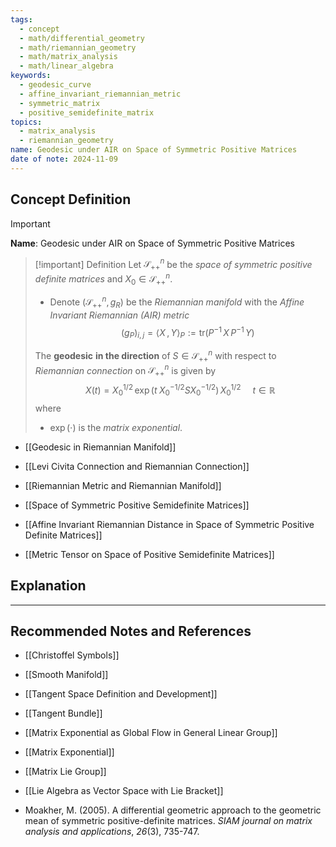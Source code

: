 ```yaml
---
tags:
  - concept
  - math/differential_geometry
  - math/riemannian_geometry
  - math/matrix_analysis
  - math/linear_algebra
keywords:
  - geodesic_curve
  - affine_invariant_riemannian_metric
  - symmetric_matrix
  - positive_semidefinite_matrix
topics:
  - matrix_analysis
  - riemannian_geometry
name: Geodesic under AIR on Space of Symmetric Positive Matrices
date of note: 2024-11-09
---
```


## Concept Definition

>[!important]
>**Name**:  Geodesic under AIR on Space of Symmetric Positive Matrices

>[!important] Definition
>Let $\mathcal{S}_{++}^{n}$ be the *space of symmetric positive definite matrices* and $X_{0}\in \mathcal{S}_{++}^{n}$. 
>- Denote $(\mathcal{S}_{++}^{n}, g_{R})$ be the *Riemannian manifold* with the *Affine Invariant Riemannian (AIR) metric* $$(g_{P})_{i,j} = \left\langle  X\,,\, Y   \right\rangle_{P} :=  \text{tr}\left(P^{-1}\,X\,P^{-1}\,Y\right)$$
> 
>
>The **geodesic** **in the direction** of $S\in \mathcal{S}_{++}^{n}$ with respect to *Riemannian connection* on $\mathcal{S}_{++}^{n}$ is given by 
>$$
>X(t) = X_{0}^{1/2}\,\exp \left(t\;X_{0}^{-1/2}SX_{0}^{-1/2}\right)\,X_{0}^{1/2}\, \quad t\in \mathbb{R}
>$$
>where
>- $\exp(\cdot)$ is the *matrix exponential*. 


- [[Geodesic in Riemannian Manifold]]
- [[Levi Civita Connection and Riemannian Connection]]
- [[Riemannian Metric and Riemannian Manifold]]
- [[Space of Symmetric Positive Semidefinite Matrices]]

- [[Affine Invariant Riemannian Distance in Space of Symmetric Positive Definite Matrices]]
- [[Metric Tensor on Space of Positive Semidefinite Matrices]]


## Explanation





-----------
##  Recommended Notes and References


- [[Christoffel Symbols]]
- [[Smooth Manifold]]
- [[Tangent Space Definition and Development]]
- [[Tangent Bundle]]


- [[Matrix Exponential as Global Flow in General Linear Group]]
- [[Matrix Exponential]]
- [[Matrix Lie Group]]
- [[Lie Algebra as Vector Space with Lie Bracket]]
- Moakher, M. (2005). A differential geometric approach to the geometric mean of symmetric positive-definite matrices. _SIAM journal on matrix analysis and applications_, _26_(3), 735-747.


